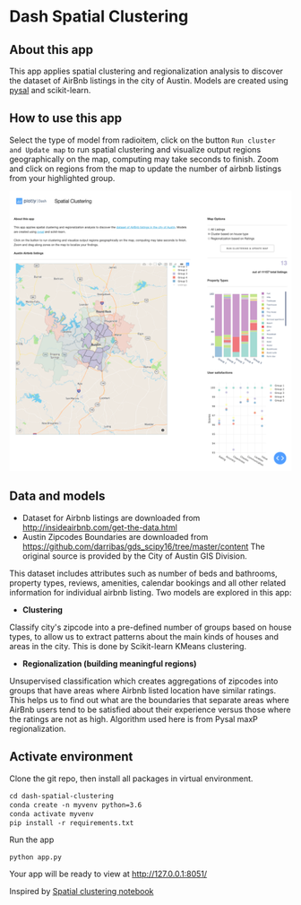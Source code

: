 # Dash Spatial Clustering

## About this app

This app applies spatial clustering and regionalization analysis to discover the dataset of AirBnb listings 
in the city of Austin. Models are created using [pysal](https://pysal.readthedocs.io/en/latest/) and scikit-learn.

## How to use this app

Select the type of model from radioitem, click on the button `Run cluster and Update map` to run spatial clustering and visualize output regions 
geographically on the map, computing may take seconds to finish. Zoom and click on regions from the map to update
the number of airbnb listings from your highlighted group.

![Screenshots](img/screencapture.png)

## Data and models
- Dataset for Airbnb listings are downloaded from http://insideairbnb.com/get-the-data.html
- Austin Zipcodes Boundaries are downloaded from https://github.com/darribas/gds_scipy16/tree/master/content
The original source is provided by the City of Austin GIS Division.

This dataset includes attributes such as number of beds and bathrooms, property types, reviews, amenities, 
calendar bookings and all other related information for individual airbnb listing.
Two models are explored in this app:
- **Clustering** 

Classify city's zipcode into a pre-defined number of groups based on house types, to allow us to extract patterns
about the main kinds of houses and areas in the city. This is done by Scikit-learn KMeans clustering.
    
-  **Regionalization (building meaningful regions)**

Unsupervised classification which creates aggregations of zipcodes into groups that have areas where Airbnb
listed location have similar ratings. This helps us to find out what are the boundaries that separate areas where 
AirBnb users tend to be satisfied about their experience versus those where the ratings are not as high. 
Algorithm used here is from Pysal maxP regionalization.

## Activate environment

Clone the git repo, then install all packages in virtual environment.

```
cd dash-spatial-clustering
conda create -n myvenv python=3.6
conda activate myvenv
pip install -r requirements.txt
```

Run the app
```python
python app.py
```
Your app will be ready to view at http://127.0.0.1:8051/


Inspired by [Spatial clustering notebook](http://darribas.org/gds_scipy16/ipynb_md/07_spatial_clustering.html)
